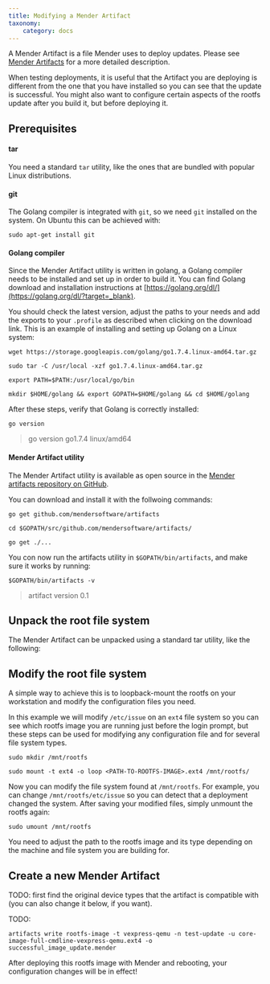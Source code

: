 ```yaml
---
title: Modifying a Mender Artifact
taxonomy:
    category: docs
---
```


A Mender Artifact is a file Mender uses to deploy updates. Please see
[Mender Artifacts](../../Architecture/Mender-Artifacts) for a more detailed
description.

When testing deployments, it is useful that the Artifact you are deploying
is different from the one that you have installed so you can see that the update is successful.
You might also want to configure certain aspects of the rootfs update after you build it,
but before deploying it.

## Prerequisites

#### tar

You need a standard `tar` utility, like the ones that are bundled with popular
Linux distributions.

#### git

The Golang compiler is integrated with `git`, so we need `git` installed
on the system. On Ubuntu this can be achieved with:

```
sudo apt-get install git
```

#### Golang compiler

Since the Mender Artifact utility is written in golang,
a Golang compiler needs to be installed and set up in order to build it.
You can find Golang download and installation instructions at
[https://golang.org/dl/](https://golang.org/dl/?target=_blank).

You should check the latest version, adjust the paths to your needs
and add the exports to your `.profile` as described when
clicking on the download link.
This is an example of installing and setting up Golang on a Linux system:

```
wget https://storage.googleapis.com/golang/go1.7.4.linux-amd64.tar.gz
```

```
sudo tar -C /usr/local -xzf go1.7.4.linux-amd64.tar.gz
```

```
export PATH=$PATH:/usr/local/go/bin
```

```
mkdir $HOME/golang && export GOPATH=$HOME/golang && cd $HOME/golang
```

After these steps, verify that Golang is correctly installed:

```
go version
```

> go version go1.7.4 linux/amd64


#### Mender Artifact utility

The Mender Artifact utility is available as open source in the
[Mender artifacts repository on GitHub](https://github.com/mendersoftware/artifacts?target=_blank).

You can download and install it with the follwoing commands:

```
go get github.com/mendersoftware/artifacts
```

```
cd $GOPATH/src/github.com/mendersoftware/artifacts/
```

```
go get ./...
```

You con now run the artifacts utility in `$GOPATH/bin/artifacts`, and make sure it works
by running:

```
$GOPATH/bin/artifacts -v
```

> artifact version 0.1


## Unpack the root file system

The Mender Artifact can be unpacked using a standard tar utility, like the
following:



## Modify the root file system

A simple way to achieve this is to loopback-mount the rootfs on your workstation
and modify the configuration files you need.

In this example we will modify  `/etc/issue` on an `ext4` file system
so you can see which rootfs image you are running just before the login prompt,
but these steps can be used for modifying any configuration file and for
several file system types.

```
sudo mkdir /mnt/rootfs
```

```
sudo mount -t ext4 -o loop <PATH-TO-ROOTFS-IMAGE>.ext4 /mnt/rootfs/
```

Now you can modify the file system found at `/mnt/rootfs`. For example,
you can change `/mnt/rootfs/etc/issue` so you can detect that a deployment
changed the system. After saving your modified files, simply unmount
the rootfs again:

```
sudo umount /mnt/rootfs
```

You need to adjust the path to the rootfs image and its type depending on the machine and file system you are building for.


## Create a new Mender Artifact

TODO: first find the original device types that the artifact is compatible with (you can also change it below, if you want).

TODO:

```
artifacts write rootfs-image -t vexpress-qemu -n test-update -u core-image-full-cmdline-vexpress-qemu.ext4 -o successful_image_update.mender
```


After deploying this rootfs image with Mender and rebooting, your configuration changes will be in effect!
